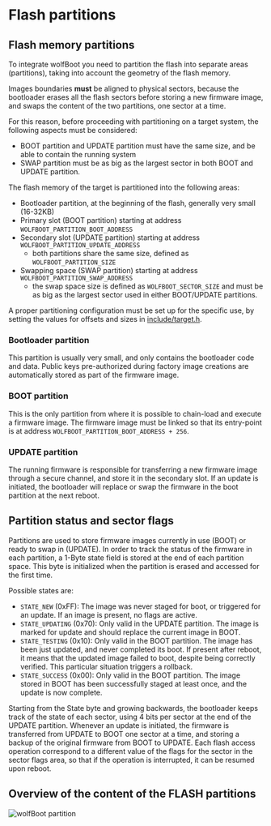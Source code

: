 # Flash partitions

## Flash memory partitions

To integrate wolfBoot you need to partition the flash into 
separate areas (partitions), taking into account the geometry of the flash memory.

Images boundaries **must** be aligned to physical sectors, because the 
bootloader erases all the flash sectors before storing a new firmware image, and
swaps the content of the two partitions, one sector at a time.

For this reason, before proceeding with partitioning on a target system, the
following aspects must be considered:

  - BOOT partition and UPDATE partition must have the same size, and be able to contain the running system
  - SWAP partition must be as big as the largest sector in both BOOT and UPDATE partition.

The flash memory of the target is partitioned into the following areas:

  - Bootloader partition, at the beginning of the flash, generally very small (16-32KB)
  - Primary slot (BOOT partition) starting at address `WOLFBOOT_PARTITION_BOOT_ADDRESS`
  - Secondary slot (UPDATE partition) starting at address `WOLFBOOT_PARTITION_UPDATE_ADDRESS`
    - both partitions share the same size, defined as `WOLFBOOT_PARTITION_SIZE`
  - Swapping space (SWAP partition) starting at address `WOLFBOOT_PARTITION_SWAP_ADDRESS`
    - the swap space size is defined as `WOLFBOOT_SECTOR_SIZE` and must be as big as the 
      largest sector used in either BOOT/UPDATE partitions.

A proper partitioning configuration must be set up for the specific use, by setting
the values for offsets and sizes in [include/target.h](../include/target.h).

### Bootloader partition

This partition is usually very small, and only contains the bootloader code and data.
Public keys pre-authorized during factory image creations are automatically stored
as part of the firmware image.

### BOOT partition

This is the only partition from where it is possible to chain-load and execute a 
firmware image. The firmware image must be linked so that its entry-point is at address
`WOLFBOOT_PARTITION_BOOT_ADDRESS + 256`. 

### UPDATE partition

The running firmware is responsible for transferring a new firmware image through a secure channel,
and store it in the secondary slot. If an update is initiated, the bootloader will replace or swap
the firmware in the boot partition at the next reboot.


## Partition status and sector flags

Partitions are used to store firmware images currently in use (BOOT) or ready to swap in (UPDATE).
In order to track the status of the firmware in each partition, a 1-Byte state field is stored at the end of 
each partition space. This byte is initialized when the partition is erased and accessed for the first time.

Possible states are:
  - `STATE_NEW` (0xFF): The image was never staged for boot, or triggered for an update. If an image is present, no flags are active.
  - `STATE_UPDATING` (0x70): Only valid in the UPDATE partition. The image is marked for update and should replace the current image in BOOT.
  - `STATE_TESTING` (0x10): Only valid in the BOOT partition. The image has been just updated, and never completed its boot. If present after reboot, it means that the updated image failed to boot, despite being correctly verified. This particular situation triggers a rollback.
  - `STATE_SUCCESS` (0x00): Only valid in the BOOT partition. The image stored in BOOT has been successfully staged at least once, and the update is now complete.

Starting from the State byte and growing backwards, the bootloader keeps track of the state of each sector, using 4 bits per sector at the end of the UPDATE partition. Whenever an update is initiated, the firmware is transferred from UPDATE to BOOT one sector at a time, and storing a backup of the original firmware from BOOT to UPDATE. Each flash access operation correspond to a different value of the flags for the sector in the sector flags area, so that if the operation is interrupted, it can be resumed upon reboot.

## Overview of the content of the FLASH partitions

![wolfBoot partition](png/wolfboot_partition.png)
